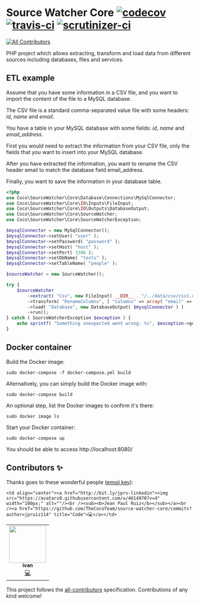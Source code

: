 # Source Watcher Core [![codecov](https://codecov.io/gh/TheCocoTeam/source-watcher-core/branch/master/graph/badge.svg)](https://codecov.io/gh/TheCocoTeam/source-watcher-core) [![travis-ci](https://travis-ci.com/TheCocoTeam/source-watcher-core.svg?branch=master)](https://travis-ci.com/github/TheCocoTeam/source-watcher-core) [![scrutinizer-ci](https://scrutinizer-ci.com/g/TheCocoTeam/source-watcher-core/badges/quality-score.png?b=master)](https://scrutinizer-ci.com/g/TheCocoTeam/source-watcher-core/?branch=master)
<!-- ALL-CONTRIBUTORS-BADGE:START - Do not remove or modify this section -->
[![All Contributors](https://img.shields.io/badge/all_contributors-1-orange.svg?style=flat-square)](#contributors-)
<!-- ALL-CONTRIBUTORS-BADGE:END -->

PHP project which allows extracting, transform and load data from different sources including databases, files and services.

## ETL example

Assume that you have some information in a CSV file, and you want to import the content of the file to a MySQL database.

The CSV file is a standard comma-separated value file with some headers: *id*, *name* and *email*.

You have a table in your MySQL database with some fields: *id*, *name* and *email_address*.

First you would need to extract the information from your CSV file, only the fields that you want to insert into your MySQL database.

After you have extracted the information, you want to rename the CSV header email to match the database field email_address.

Finally, you want to save the information in your database table.

```php
<?php
use Coco\SourceWatcher\Core\Database\Connections\MySqlConnector;
use Coco\SourceWatcher\Core\IO\Inputs\FileInput;
use Coco\SourceWatcher\Core\IO\Outputs\DatabaseOutput;
use Coco\SourceWatcher\Core\SourceWatcher;
use Coco\SourceWatcher\Core\SourceWatcherException;

$mysqlConnector = new MySqlConnector();
$mysqlConnector->setUser( "user" );
$mysqlConnector->setPassword( "password" );
$mysqlConnector->setHost( "host" );
$mysqlConnector->setPort( 3306 );
$mysqlConnector->setDbName( "tests" );
$mysqlConnector->setTableName( "people" );

$sourceWatcher = new SourceWatcher();

try {
    $sourceWatcher
        ->extract( "Csv", new FileInput( __DIR__ . "/../data/csv/csv1.csv" ), [ "columns" => array( "name", "email" ) ] )
        ->transform( "RenameColumns", [ "columns" => array( "email" => "email_address" ) ] )
        ->load( "Database", new DatabaseOutput( $mysqlConnector ) )
        ->run();
} catch ( SourceWatcherException $exception ) {
    echo sprintf( "Something unexpected went wrong: %s", $exception->getMessage() );
}
```

## Docker container

Build the Docker image:

```shell
sudo docker-compose -f docker-compose.yml build
```

Alternatively, you can simply build the Docker image with:

```shell
sudo docker-compose build
```

An optional step, list the Docker images to confirm it's there:

```shell
sudo docker image ls
```

Start your Docker container:

```shell
sudo docker-compose up
```

You should be able to access http://localhost:8080/

## Contributors ✨

Thanks goes to these wonderful people ([emoji key](https://allcontributors.org/docs/en/emoji-key)):

<!-- ALL-CONTRIBUTORS-LIST:START - Do not remove or modify this section -->
<!-- prettier-ignore-start -->
<!-- markdownlint-disable -->
<table>
  <tr>
    <td align="center"><a href="https://ivanon.io"><img src="https://avatars3.githubusercontent.com/u/26074267?v=4" width="100px;" alt=""/><br /><sub><b>ivan</b></sub></a><br /><a href="https://github.com/TheCocoTeam/source-watcher-core/commits?author=ivanljutyj" title="Code">💻</a></td>

    <td align="center"><a href="http://bit.ly/jprv-linkedin"><img src="https://avatars0.githubusercontent.com/u/4614970?v=4" width="100px;" alt=""/><br /><sub><b>Jean Paul Ruiz</b></sub></a><br /><a href="https://github.com/TheCocoTeam/source-watcher-core/commits?author=jpruiz114" title="Code">💻</a></td>
  </tr>
</table>

<!-- markdownlint-enable -->
<!-- prettier-ignore-end -->
<!-- ALL-CONTRIBUTORS-LIST:END -->

This project follows the [all-contributors](https://github.com/all-contributors/all-contributors) specification. Contributions of any kind welcome!
